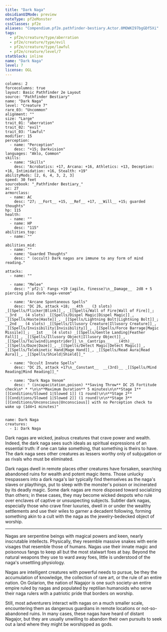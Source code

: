 ```yaml
---
title: "Dark Naga"
obsidianUIMode: preview
noteType: pf2eMonster
cssClasses: pf2e
aliases: "Compendium.pf2e.pathfinder-bestiary.Actor.0MOWKI97bgGDf5Xi" 
tags:
  - pf2e/creature/type/aberration
  - pf2e/creature/type/evil
  - pf2e/creature/type/lawful
  - pf2e/creature/level/7
statblock: inline
name: "Dark Naga"
level: 7
license: OGL
---
```


```statblock
columns: 2
forcecolumns: true
layout: Basic Pathfinder 2e Layout
source: "Pathfinder Bestiary"
name: "Dark Naga"
level: "Creature 7"
rare_03: "Uncommon"
alignment: ""
size: "Large"
trait_01: "aberration"
trait_02: "evil"
trait_03: "lawful"
modifier: 15
perception:
  - name: "Perception"
    desc: "+15; Darkvision"
languages: "Aklo, Common"
skills:
  - name: "Skills"
    desc: "Acrobatics: +17, Arcana: +16, Athletics: +13, Deception: +16, Intimidation: +16, Stealth: +19"
abilityMods: [2, 6, 4, 3, 2, 3]
speed: 30 feet
sourcebook: "_Pathfinder Bestiary_"
ac: 27
armorclass:
  - name: AC
    desc: "27; __Fort__ +15, __Ref__ +17, __Will__ +15; guarded thoughts"
hp: 115
health:
  - name: ""
  - name: HP
    desc: "115"
abilities_top:
  - name: ""

abilities_mid:
  - name: ""
  - name: "Guarded Thoughts"
    desc: " (occult) Dark nagas are immune to any form of mind reading."

attacks:
  - name: ""

  - name: "Melee"
    desc: "`pf2:1` Fangs +19 (agile, finesse)\n__Damage__  2d8 + 5 piercing plus dark-naga-venom"

  - name: "Arcane Spontaneous Spells"
    desc: "DC 26, attack +18; __4th __ (3 slots) _[[Spells/Flicker|Blink]]_, _[[Spells/Wall of Fire|Wall of Fire]]_; __3rd __ (4 slots) _[[Spells/Dispel Magic|Dispel Magic]]_, _[[Spells/Haste|Haste]]_, _[[Spells/Lightning Bolt|Lightning Bolt]]_; __2nd __ (4 slots) _[[Spells/Illusory Creature|Illusory Creature]]_, _[[Spells/Invisibility|Invisibility]]_, _[[Spells/Force Barrage|Magic Missile]]_; __1st __ (4 slots) _[[Spells/Gentle Landing|Feather Fall]]_, _[[Spells/Illusory Object|Illusory Object]]_, _[[Spells/Tailwind|Longstrider]]_\n__Cantrips__  __(4th)__ _[[Spells/Daze|Daze]]_, _[[Spells/Detect Magic|Detect Magic]]_, _[[Spells/Telekinetic Hand|Mage Hand]]_, _[[Spells/Read Aura|Read Aura]]_, _[[Spells/Shield|Shield]]_"

  - name: "Occult Innate Spells"
    desc: "DC 25, attack +17\n__Constant__  __(3rd)__ _[[Spells/Mind Reading|Mind Reading]]_"

  - name: "Dark Naga Venom"
    desc: " (incapacitation,poison) **Saving Throw** DC 25 Fortitude check\n* * *\n\n**Maximum Duration** 5 minutes\n\n**Stage 1** [[Conditions/Slowed 1|Slowed 1]] (1 round)\n\n**Stage 2** [[Conditions/Slowed 1|Slowed 2]] (1 round)\n\n**Stage 3** [[Conditions/Unconscious|Unconscious]] with no Perception check to wake up (1d4+1 minutes)"
 
```

```encounter-table
name: Dark Naga
creatures:
  - 1: Dark Naga
```



Dark nagas are wicked, jealous creatures that crave power and wealth. Indeed, the dark naga sees such ideals as spiritual expressions of an essential truth: if one can take something, that something is theirs to have. The dark naga sees other creatures as lessers worthy only of subjugation or as rivals who must be eliminated.

Dark nagas dwell in remote places other creatures have forsaken, searching abandoned ruins for wealth and potent magic items. Those unlucky trespassers into a dark naga's lair typically find themselves as the naga's slaves or playthings, put to sleep with the monster's poison or incinerated by its deadly magic. Some dark nagas are more disposed toward socializing than others; in these cases, they may become wicked despots who rule over enclaves of captive or unsuspecting subjects. Subtler dark nagas, especially those who crave finer luxuries, dwell in or under the wealthy settlements and use their wiles to garner a decadent following, forming something akin to a cult with the naga as the jewelry-bedecked object of worship.

* * *

Nagas are serpentine beings with magical powers and keen, nearly inscrutable intellects. Physically, they resemble massive snakes with eerie visages that resemble those of humans. Nagas use their innate magic and poisonous fangs to keep all but the most stalwart foes at bay. Beyond the natural weapons they use to ward away foes, little is understood of the naga's unsettling physiology.

Nagas are intelligent creatures with powerful needs to pursue, be they the accumulation of knowledge, the collection of rare art, or the rule of an entire nation. On Golarion, the nation of Nagajor is one such society-an entire empire ruled by nagas and populated by reptilian humanoids who serve their naga rulers with a patriotic pride that borders on worship.

Still, most adventurers interact with nagas on a much smaller scale, encountering them as dangerous guardians in remote locations or not-so-abandoned ruins. In many cases, these nagas have heard of distant Nagajor, but they are usually unwilling to abandon their own pursuits to seek out a land where they might be worshipped as gods.
